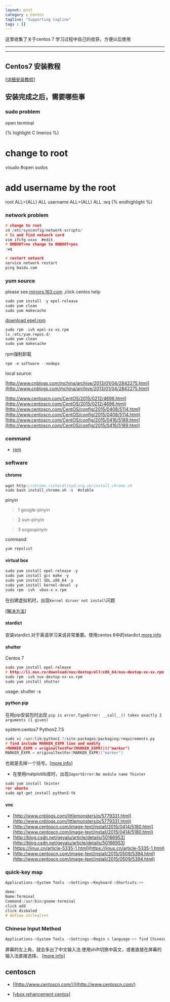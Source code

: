 ```yaml
---
layout: post
category : Centos
tagline: "Supporting tagline"
tags : []
---
```

这里收集了关于centos 7 学习过程中自己的收获，方便以后使用

---
<!--more-->
---

## Centos7 安装教程

[\[详细安装教程\]](http://linux.it.net.cn/CentOS/server/set/2014/1230/11119.html)

## **安装完成之后，需要哪些事**

### sudo problem

open terminal

{% highlight C linenos %}
# change to root
visudo #open sudos
# add username by the root
root ALL=(ALL) ALL
username ALL=(ALL) ALL
:wq
{% endhighlight %}

### network problem

```C
# change to root
cd /etc/sysconfig/network-scripts/
# ls and find network card
vim ifcfg-xxxx	#edit
# ONBOOT=no change to ONBOOT=yes
:wq

# restart network
service network restart
ping baidu.com
```

### yum source

please see.[mirrors.163.com](http://mirrors.163.com/) ,click centos help

```C
sudo yum install -y epel-release
sudo yum clean
sudo yum makecache
```

[download epel.rpm](http://dl.fedoraproject.org/pub/epel/7/x86_64/e/)

```C
sudo rpm -ivh epel-xx-xx.rpm
ls /etc/yum.repos.d/
sudo yum clean
sudo yum makecache
```

rpm强制卸载
```C
rpm -e software --nodeps
```

local source:

[http://www.cnblogs.com/mchina/archive/2013/01/04/2842275.html](http://www.cnblogs.com/mchina/archive/2013/01/04/2842275.html)

[http://www.centoscn.com/CentOS/2015/0212/4696.html](http://www.centoscn.com/CentOS/2015/0212/4696.html)
[http://www.centoscn.com/CentOS/config/2015/0408/5114.html](http://www.centoscn.com/CentOS/config/2015/0408/5114.html)
[http://www.centoscn.com/CentOS/config/2015/0416/5189.html](http://www.centoscn.com/CentOS/config/2015/0416/5189.html)

### command

+ [rpm](http://www.cnblogs.com/xiaochaohuashengmi/archive/2011/11/04/2236240.html)


### software

#### chrome

```C
wget http://chrome.richardlloyd.org.uk/install_chrome.sh
sudo bash install_chrome.sh -s	#stable
```

pinyin
 > 1 google-pinyin

 > 2 sun-pinyin

 > 3 sogoupinyin

command:

```C
yum repolist
```

#### virtual box

```C
sudo yum install epel-release -y
sudo yum install gcc make -y
sudo yum install SDL.x86_64 -y
sudo yum install kernel-devel -y
sudo rpm -ivh  vbox-x-x.rpm
```

在创建虚拟机时，出现`Kernel dirver not install`问题

[\[解决方法\]](http://www.linuxidc.com/Linux/2016-04/129742.htm)

#### stardict

安装stardict.对于英语学习来说非常重要。使用centos 6中的stardict.[more info](http://bckong.blog.51cto.com/5092126/1575904)


#### shutter

Centos 7

```C
sudo yum install epel-release
# http://li.nux.ro/download/nux/dextop/el7/x86_64/nux-dextop-xx-xx.rpm
sudo rpm -ivh nux-dextop-xx-xx.rpm
sudo yum install shutter
```
usage: shutter -s

#### python pip

在用pip安装包时出现 `pip is error,TypeError: __call__() takes exactly 2 arguments (1 given)`

system:centos7 Python2.7.5

```C
sudo vi /usr/lib/python2.7/site-packages/packaging/requirements.py
# find include MARKER_EXPR line and modify
#MARKER_EXPR = originalTextFor(MARKER_EXPR())("marker")
MARKER_EXPR = originalTextFor(MARKER_EXPR)("marker")
```
也就是去掉一个括号。[\[more info\]](http://stackoverflow.com/questions/42029545/pip-is-error-typeerror-call-takes-exactly-2-arguments-1-given)

 + 在使用matplotlib库时，出现`ImportError:No module name Tkinter`

```C
sudo yum install tkinter
#or ubuntu
sudo apt-get install python3-tk
```

#### vnc

 + [http://www.cnblogs.com/littlemonsters/p/5779331.html](http://www.cnblogs.com/littlemonsters/p/5779331.html)
 + [http://www.centoscn.com/image-text/install/2015/0414/5180.html](http://www.centoscn.com/image-text/install/2015/0414/5180.html)
 + [http://blog.csdn.net/geyalu/article/details/50166953](http://blog.csdn.net/geyalu/article/details/50166953)
 + [https://linux.cn/article-5335-1.html](https://linux.cn/article-5335-1.html)
 + [http://www.centoscn.com/image-text/install/2015/0509/5394.html](http://www.centoscn.com/image-text/install/2015/0509/5394.html)

### quick-key map

```C
Applications->System Tools ->Settings->Keyboard->Shortcuts->+

demo:
Name:Terminal
Command:/usr/bin/gnome-terminal
click add
click disbaled
# define ctrl+alt+t
```
### Chinese Input Method

```C
Applications->System Tools ->Settings->Regin & language->+ find Chinese(China) + add

```
屏幕的左上角，就会多出了中文输入法.使用shift切换中英文，或者直接在屏幕的输入法直接选择。
[\[more info\]](http://www.centoscn.com/image-text/install/2016/0606/7392.html)

## centoscn

+ [\[http://www.centoscn.com/\]](http://www.centoscn.com/)

+ [\[vbox rehancement centos\]](http://blog.csdn.net/wuxuguang123/article/details/9713469)
